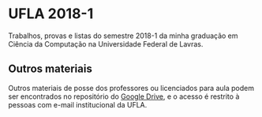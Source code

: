 # UFLA 2018-1
Trabalhos, provas e listas do semestre 2018-1 da minha graduação em Ciência da Computação na Universidade Federal de Lavras.

## Outros materiais
Outros materiais de posse dos professores ou licenciados para aula podem ser encontrados no repositório do [Google Drive](https://drive.google.com/drive/folders/12F_k7ph60cHd4PNzJ5MwOe6vZYLp6zir?usp=sharing), e o acesso é restrito à pessoas com e-mail institucional da UFLA.

